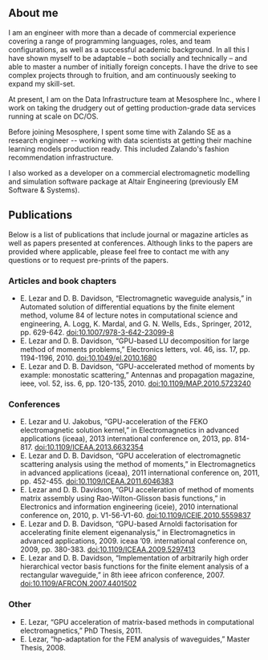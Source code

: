 ---
---

## About me

I am an engineer with more than a decade of commercial experience covering a range of programming languages, roles, and team configurations, as well as a successful academic background. In all this I have shown myself to be adaptable – both socially and technically – and able to master a number of initially foreign concepts. I have the drive to see complex projects through to fruition, and am continuously seeking to expand my skill-set.

At present, I am on the Data Infrastructure team at Mesosphere Inc., where I work on taking the drudgery out of getting production-grade data services running at scale on DC/OS.

Before joining Mesosphere, I spent some time with Zalando SE as a research engineer -- working with data scientists at getting their machine learning models production ready. This included Zalando's fashion recommendation infrastructure.

I also worked as a developer on a commercial electromagnetic modelling and simulation software package at Altair Engineering (previously EM Software & Systems).

## Publications

Below is a list of publications that include journal or magazine articles as well as papers presented at conferences. Although links to the papers are provided where applicable, please feel free to contact me with any questions or to request pre-prints of the papers.

### Articles and book chapters

* E. Lezar and D. B. Davidson, “Electromagnetic waveguide analysis,” in Automated solution of differential equations by the finite element method, volume 84 of lecture notes in computational science and engineering, A. Logg, K. Mardal, and G. N. Wells, Eds., Springer, 2012, pp. 629-642. [doi:10.1007/978-3-642-23099-8](https://dx.doi.org/10.1007/978-3-642-23099-8)
* E. Lezar and D. B. Davidson, “GPU-based LU decomposition for large method of moments problems,” Electronics letters, vol. 46, iss. 17, pp. 1194-1196, 2010. [doi:10.1049/el.2010.1680](https://dx.doi.org/10.1049/el.2010.1680)
* E. Lezar and D. B. Davidson, “GPU-accelerated method of moments by example: monostatic scattering,” Antennas and propagation magazine, ieee, vol. 52, iss. 6, pp. 120-135, 2010. [doi:10.1109/MAP.2010.5723240](https://dx.doi.org/10.1109/MAP.2010.5723240)

### Conferences
* E. Lezar and U. Jakobus, “GPU-acceleration of the FEKO electromagnetic solution kernel,” in Electromagnetics in advanced applications (iceaa), 2013 international conference on, 2013, pp. 814-817. [doi:10.1109/ICEAA.2013.6632354](https://dx.doi.org/10.1109/ICEAA.2013.6632354)
* E. Lezar and D. B. Davidson, “GPU acceleration of electromagnetic scattering analysis using the method of moments,” in Electromagnetics in advanced applications (iceaa), 2011 international conference on, 2011, pp. 452-455. [doi:10.1109/ICEAA.2011.6046383](https://dx.doi.org/10.1109/ICEAA.2011.6046383)
* E. Lezar and D. B. Davidson, “GPU acceleration of method of moments matrix assembly using Rao-Wilton-Glisson basis functions,” in Electronics and information engineering (iceie), 2010 international conference on, 2010, p. V1-56-V1-60. [doi:10.1109/ICEIE.2010.5559837](https://dx.doi.org/10.1109/ICEIE.2010.5559837)
* E. Lezar and D. B. Davidson, “GPU-based Arnoldi factorisation for accelerating finite element eigenanalysis,” in Electromagnetics in advanced applications, 2009. iceaa ’09. international conference on, 2009, pp. 380-383. [doi:10.1109/ICEAA.2009.5297413](https://dx.doi.org/10.1109/ICEAA.2009.5297413)
* E. Lezar and D. B. Davidson, “Implementation of arbitrarily high order hierarchical vector basis functions for the finite element analysis of a rectangular waveguide,” in 8th ieee africon conference, 2007. [doi:10.1109/AFRCON.2007.4401502](https://dx.doi.org/10.1109/AFRCON.2007.4401502)

### Other
* E. Lezar, “GPU acceleration of matrix-based methods in computational electromagnetics,” PhD Thesis, 2011.
* E. Lezar, “hp-adaptation for the FEM analysis of waveguides,” Master Thesis, 2008.

